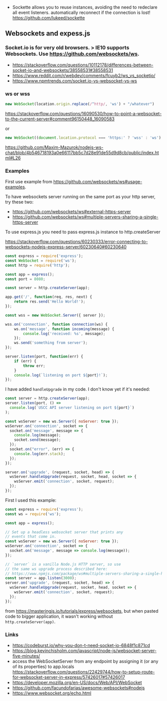 - Sockette allows you to reuse instances, avoiding the need to redeclare all event listeners. automatically reconnect if the connection is lost! https://github.com/lukeed/sockette

## Websockets and expess.js

### Socket.io is for very old browsers. > IE10 supports Websockets. Use https://github.com/websockets/ws.
  - https://stackoverflow.com/questions/10112178/differences-between-socket-io-and-websockets/38558531#38558531
  - https://www.reddit.com/r/webdev/comments/fcuyb2/ws_vs_socketio/
  - https://www.npmtrends.com/socket.io-vs-websocket-vs-ws

### ws or wss

```javascript
new WebSocket(location.origin.replace(/^http/, 'ws') + "/whatever")
```

https://stackoverflow.com/questions/16090530/how-to-point-a-websocket-to-the-current-server#comment96150448_16090583

or

```javascript
new WebSocket((document.location.protocol === 'https:' ? 'wss' : 'ws') + '://' + document.location.hostname);
```

https://github.com/Maxim-Mazurok/nodejs-ws-chat/blob/4b546718193a0e66117bb5c7d28e91de55d9d8cb/public/index.html#L26

### Examples

First use example from https://github.com/websockets/ws#usage-examples.

To have websockets server running on the same port as your http server, try these two:
- https://github.com/websockets/ws#external-https-server
- https://github.com/websockets/ws#multiple-servers-sharing-a-single-https-server

To use express.js you need to pass express.js instance to http.createServer

https://stackoverflow.com/questions/60230333/error-connecting-to-websockets-nodejs-express-server/60230640#60230640

```javascript
const express = require('express');
const WebSocket = require('ws');
const http = require('http');

const app = express();
const port = 8080;

const server = http.createServer(app);

app.get('/', function(req, res, next) {
    return res.send('Hello World!');
});

const wss = new WebSocket.Server({ server });

wss.on('connection', function connection(ws) {
    ws.on('message', function incoming(message) {
        console.log('received: %s', message);
    });
    ws.send('something from server');
});

server.listen(port, function(err) {
    if (err) {
        throw err;
    }
    console.log(`listening on port ${port}!`);
});
```

I have added `handleUpgrade` in my code. I don't know yet if it's needed:

```javascript
const server = http.createServer(app);
server.listen(port, () =>
  console.log(`USCC API server listening on port ${port}`)
);

const wsServer = new ws.Server({ noServer: true });
wsServer.on('connection', socket => {
  socket.on('message', message => {
    console.log(message);
    socket.send(message);
  });
  socket.on("error", (err) => {
    console.log(err.stack);
  });
});

server.on('upgrade', (request, socket, head) => {
  wsServer.handleUpgrade(request, socket, head, socket => {
    wsServer.emit('connection', socket, request);
  });
});
```

First I used this example:

```javascript
const express = require('express');
const ws = require('ws');

const app = express();

// Set up a headless websocket server that prints any
// events that come in.
const wsServer = new ws.Server({ noServer: true });
wsServer.on('connection', socket => {
  socket.on('message', message => console.log(message));
});

// `server` is a vanilla Node.js HTTP server, so use
// the same ws upgrade process described here:
// https://www.npmjs.com/package/ws#multiple-servers-sharing-a-single-https-server
const server = app.listen(3000);
server.on('upgrade', (request, socket, head) => {
  wsServer.handleUpgrade(request, socket, head, socket => {
    wsServer.emit('connection', socket, request);
  });
});
```

from https://masteringjs.io/tutorials/express/websockets, but when pasted code to bigger application, it wasn't working without `http.createServer(app)`.

### Links

- https://codeburst.io/why-you-don-t-need-socket-io-6848f1c871cd
- https://blog.kevinchisholm.com/javascript/node-js/websocket-server-five-minutes/
- access the WebSocketServer from any endpoint by assigning it (or any of its properties) to app.locals https://stackoverflow.com/questions/22429744/how-to-setup-route-for-websocket-server-in-express/57426017#57426017
- https://developer.mozilla.org/en-US/docs/Web/API/WebSocket
- https://github.com/facundofarias/awesome-websockets#nodejs
- https://www.websocket.org/echo.html